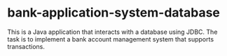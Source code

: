 # bank-application-system-database
This is a Java application that interacts with a database using JDBC. The task is to implement a bank account management system that supports transactions.
